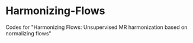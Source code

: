 # Harmonizing-Flows
Codes for "Harmonizing Flows: Unsupervised MR harmonization based on normalizing flows"
